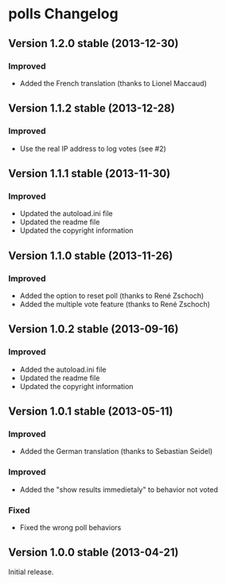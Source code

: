 polls Changelog
===============

Version 1.2.0 stable (2013-12-30)
---------------------------------

### Improved
- Added the French translation (thanks to Lionel Maccaud)


Version 1.1.2 stable (2013-12-28)
---------------------------------

### Improved
- Use the real IP address to log votes (see #2)


Version 1.1.1 stable (2013-11-30)
---------------------------------

### Improved
- Updated the autoload.ini file
- Updated the readme file
- Updated the copyright information


Version 1.1.0 stable (2013-11-26)
---------------------------------

### Improved
- Added the option to reset poll (thanks to René Zschoch)
- Added the multiple vote feature (thanks to René Zschoch)


Version 1.0.2 stable (2013-09-16)
---------------------------------

### Improved
- Added the autoload.ini file
- Updated the readme file
- Updated the copyright information


Version 1.0.1 stable (2013-05-11)
---------------------------------

### Improved
- Added the German translation (thanks to Sebastian Seidel)

### Improved
- Added the "show results immedietaly" to behavior not voted

### Fixed
- Fixed the wrong poll behaviors


Version 1.0.0 stable (2013-04-21)
---------------------------------

Initial release.